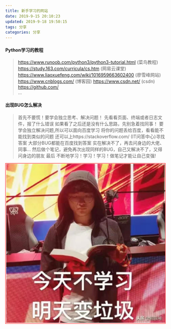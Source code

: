 ```yaml
---
title: 新手学习的网站
date: 2019-9-15 20:10:23
updated: 2019-9-18 19:50:15
tags: 分享
categories: 分享
---
```



#### Python学习的教程
> https://www.runoob.com/python3/python3-tutorial.html  (菜鸟教程)
> https://study.163.com/curricula/cs.htm  (网易云课堂)
> https://www.liaoxuefeng.com/wiki/1016959663602400  (廖雪峰网站)
> https://www.cnblogs.com/  (博客园)
> https://www.csdn.net/   (csdn)  
> https://github.com/  
> ...

#### 出现BUG怎么解决
> 首先不要慌！要学会独立思考、解决问题！
> 先看看页面、终端或者日志文件，报了什么错误 
> 如果看了之后还是没有什么思路，先别急着找同事！
> 要学会独立解决问题,所以可以面向百度学习
> 将你的问题丢给百度，看看能不能找到类似的问题
> 还可以上https://stackoverflow.com/ (IT问答中心)寻找答案
> 大部分BUG都能在百度找到答案
> 实在解决不了，再去问身边的大佬、同事...
> 然后做个笔记，避免再次出现同样的BUG，自己又解决不了，又得问身边的朋友
> 最后 不断地学习！学习！学习！做笔记才能让自己变强!

![](/study.jpg)